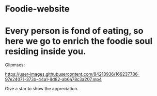 # Foodie-website

<h1>Every person is fond of eating, so here we go to enrich the foodie soul residing inside you.</h1>

Glipmses:



https://user-images.githubusercontent.com/84218936/169237786-97e24071-373b-44a1-8d82-ab6a78c3a207.mp4


Give a star to show the appreciation.
